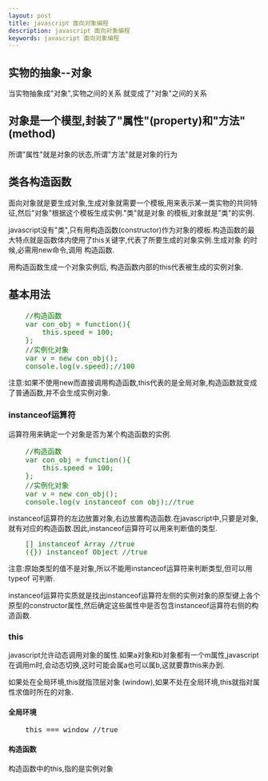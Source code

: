 ```yaml
---
layout: post
title: javascript 面向对象编程
description: javascript 面向对象编程
keywords: javascript 面向对象编程
---
```


 <h2>实物的抽象--对象</h2>
 <p>当实物抽象成"对象",实物之间的关系 就变成了"对象"之间的关系</p>
<h2>对象是一个模型,封装了"属性"(property)和"方法"(method)</h2>
<p>所谓"属性"就是对象的状态,所谓"方法"就是对象的行为</p>
<h2>类各构造函数</h2>
<p>面向对象就是要生成对象,生成对象就需要一个模板,用来表示某一类实物的共同特征,然后"对象"根据这个模板生成实例."类"就是对象 的模板,对象就是"类"的实例.</p>
<p>javascript没有"类",只有用构造函数(constructor)作为对象的模板.构造函数的最大特点就是函数体内使用了this关键字,代表了所要生成的对象实例.生成对象 的时候,必需用new命令,调用 构造函数.</p>
<p>用构造函数生成一个对象实例后, 构造函数内部的this代表被生成的实例对象.</p>

<h2>基本用法</h2>
<pre style="color: #008000">
    //构造函数
    var con_obj = function(){
        this.speed = 100;
    };
    //实例化对象
    var v = new con_obj();
    console.log(v.speed);//100
</pre>
<p>注意:如果不使用new而直接调用构造函数,this代表的是全局对象,构造函数就变成了普通函数,并不会生成实例对象.</p>

<h3>instanceof运算符</h3>
<p>运算符用来确定一个对象是否为某个构造函数的实例.</p>
<pre style="color: #008000">
    //构造函数
    var con_obj = function(){
        this.speed = 100;
    };
    //实例化对象
    var v = new con_obj();
    console.log(v instanceof con_obj);//true
</pre>
<p>instanceof运算符的左边放置对象,右边放置构造函数.在javascript中,只要是对象,就有对应的构造函数.因此,instanceof运算符可以用来判断值的类型.</p>
<pre style="color: #008000">
    [] instanceof Array //true
    ({}) instanceof Object //true
</pre>
<p>注意:原始类型的值不是对象,所以不能用instanceof运算符来判断类型,但可以用 typeof 可判断.</p>
<p>instanceof运算符实质就是找出instanceof运算符左侧的实例对象的原型键上各个原型的constructor属性,然后确定这些属性中是否包含instanceof运算符右侧的构造函数.</p>

<h3>this</h3>
<p>javascript允许动态调用对象的属性.如果a对象和b对象都有一个m属性,javascript在调用m时,会动态切换,这时可能会属a也可以属b,这就要靠this来办到.</p>
<p>如果处在全局环境,this就指顶层对象 (window),如果不处在全局环境,this就指对属性求值时所在的对象.</p>
<h4>全局环境</h4>
<pre>
    this === window //true
</pre>
<h4>构造函数</h4>
<p>构造函数中的this,指的是实例对象</p>





















